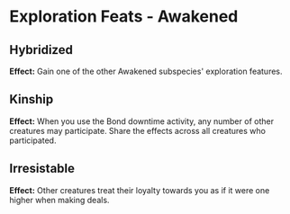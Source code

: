 # Exploration Feats - Awakened

## Hybridized

**Effect:** Gain one of the other Awakened subspecies' exploration features.

## Kinship

**Effect:** When you use the Bond downtime activity, any number of other creatures may participate. Share the effects across all creatures who participated.

## Irresistable

**Effect:** Other creatures treat their loyalty towards you as if it were one higher when making deals.
